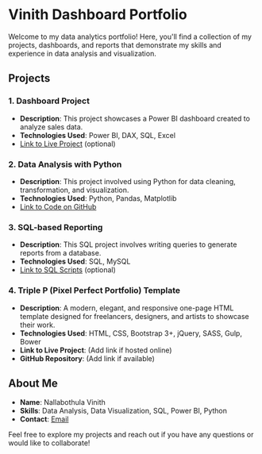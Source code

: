 # Vinith Dashboard Portfolio

Welcome to my data analytics portfolio! Here, you'll find a collection of my projects, dashboards, and reports that demonstrate my skills and experience in data analysis and visualization.

## Projects

### 1. **Dashboard Project**
   - **Description**: This project showcases a Power BI dashboard created to analyze sales data.
   - **Technologies Used**: Power BI, DAX, SQL, Excel
   - [Link to Live Project](#) (optional)

### 2. **Data Analysis with Python**
   - **Description**: This project involved using Python for data cleaning, transformation, and visualization.
   - **Technologies Used**: Python, Pandas, Matplotlib
   - [Link to Code on GitHub](https://github.com/nallabothulavinith/Vinith-Dashboard)

### 3. **SQL-based Reporting**
   - **Description**: This SQL project involves writing queries to generate reports from a database.
   - **Technologies Used**: SQL, MySQL
   - [Link to SQL Scripts](#) (optional)

### 4. **Triple P (Pixel Perfect Portfolio) Template**
   - **Description**: A modern, elegant, and responsive one-page HTML template designed for freelancers, designers, and artists to showcase their work.
   - **Technologies Used**: HTML, CSS, Bootstrap 3+, jQuery, SASS, Gulp, Bower
   - **Link to Live Project**: (Add link if hosted online)
   - **GitHub Repository**: (Add link if available)

## About Me

- **Name**: Nallabothula Vinith
- **Skills**: Data Analysis, Data Visualization, SQL, Power BI, Python
- **Contact**: [Email](mailto:vinith1211@gmail.com)

Feel free to explore my projects and reach out if you have any questions or would like to collaborate!
